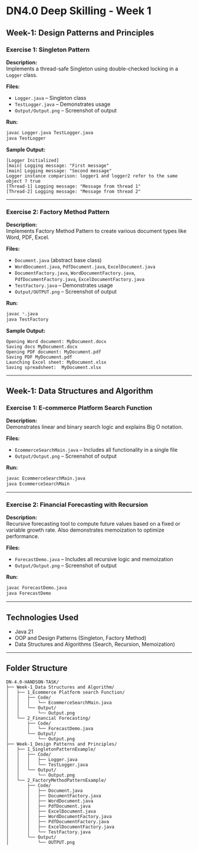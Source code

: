 
# DN4.0 Deep Skilling - Week 1

## Week-1: Design Patterns and Principles

### Exercise 1: Singleton Pattern

**Description:**  
Implements a thread-safe Singleton using double-checked locking in a `Logger` class.

**Files:**
- `Logger.java` – Singleton class  
- `TestLogger.java` – Demonstrates usage  
- `Output/Output.png` – Screenshot of output  

**Run:**
```bash
javac Logger.java TestLogger.java
java TestLogger
```

**Sample Output:**
```
[Logger Initialized]
[main] Logging message: "First message"
[main] Logging message: "Second message"
Logger instance comparison: logger1 and logger2 refer to the same object ? true
[Thread-1] Logging message: "Message from thread 1"
[Thread-2] Logging message: "Message from thread 2"
```

---

### Exercise 2: Factory Method Pattern

**Description:**  
Implements Factory Method Pattern to create various document types like Word, PDF, Excel.

**Files:**
- `Document.java` (abstract base class)  
- `WordDocument.java`, `PdfDocument.java`, `ExcelDocument.java`  
- `DocumentFactory.java`, `WordDocumentFactory.java`, `PdfDocumentFactory.java`, `ExcelDocumentFactory.java`  
- `TestFactory.java` – Demonstrates usage  
- `Output/OUTPUT.png` – Screenshot of output  

**Run:**
```bash
javac *.java
java TestFactory
```

**Sample Output:**
```
Opening Word document: MyDocument.docx
Saving docs MyDocument.docx
Opening PDF document: MyDocument.pdf
Saving PDF MyDocument.pdf
Launching Excel sheet: MyDocument.xlsx
Saving spreadsheet:  MyDocument.xlsx
```

---

## Week-1: Data Structures and Algorithm

### Exercise 1: E-commerce Platform Search Function

**Description:**  
Demonstrates linear and binary search logic and explains Big O notation.

**Files:**
- `EcommerceSearchMain.java` – Includes all functionality in a single file  
- `Output/Output.png` – Screenshot of output  

**Run:**
```bash
javac EcommerceSearchMain.java
java EcommerceSearchMain
```

---

### Exercise 2: Financial Forecasting with Recursion

**Description:**  
Recursive forecasting tool to compute future values based on a fixed or variable growth rate. Also demonstrates memoization to optimize performance.

**Files:**
- `ForecastDemo.java` – Includes all recursive logic and memoization  
- `Output/Output.png` – Screenshot of output  

**Run:**
```bash
javac ForecastDemo.java
java ForecastDemo
```

---

## Technologies Used

- Java 21  
- OOP and Design Patterns (Singleton, Factory Method)  
- Data Structures and Algorithms (Search, Recursion, Memoization)

---

## Folder Structure

```
DN-4.0-HANDSON-TASK/
├── Week-1_Data Structures and Algorithm/
│   ├── 1_Ecommerce Platform search Function/
│   │   ├── Code/
│   │   │   └── EcommerceSearchMain.java
│   │   └── Output/
│   │       └── Output.png
│   └── 2_Financial Forecasting/
│       ├── Code/
│       │   └── ForecastDemo.java
│       └── Output/
│           └── Output.png
├── Week-1_Design Patterns and Principles/
│   ├── 1_SingletonPatternExample/
│   │   ├── Code/
│   │   │   ├── Logger.java
│   │   │   └── TestLogger.java
│   │   └── Output/
│   │       └── Output.png
│   └── 2_FactoryMethodPatternExample/
│       ├── Code/
│       │   ├── Document.java
│       │   ├── DocumentFactory.java
│       │   ├── WordDocument.java
│       │   ├── PdfDocument.java
│       │   ├── ExcelDocument.java
│       │   ├── WordDocumentFactory.java
│       │   ├── PdfDocumentFactory.java
│       │   ├── ExcelDocumentFactory.java
│       │   └── TestFactory.java
│       └── Output/
│           └── OUTPUT.png
```
